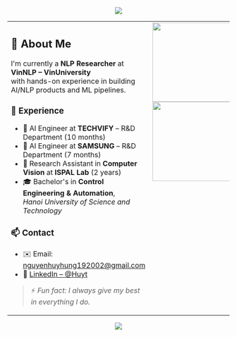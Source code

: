 <!-- Gradient Banner -->
<p align="center">
  <img src="https://capsule-render.vercel.app/api?type=waving&color=0f0c29,302b63,24243e&height=200&section=header&text=Hung%20(Hiirooo)%20👋&fontSize=40&fontColor=ffffff&fontAlign=50&fontAlignY=40" />
</p>

<table>
  <tr>
    <!-- Left: Bio -->
    <td width="60%" valign="top">

## 🚀 About Me

I'm currently a **NLP Researcher** at **VinNLP – VinUniversity**  
with hands-on experience in building AI/NLP products and ML pipelines.

### 💼 Experience
- 🧠 AI Engineer at **TECHVIFY** – R&D Department (10 months)  
- 📱 AI Engineer at **SAMSUNG** – R&D Department (7 months)  
- 🧪 Research Assistant in **Computer Vision** at **ISPAL Lab** (2 years)  
- 🎓 Bachelor's in **Control Engineering & Automation**,  
  *Hanoi University of Science and Technology*

### 📫 Contact
- ✉️ Email: nguyenhuyhung192002@gmail.com  
- 💼 [LinkedIn – @Huyt](https://www.linkedin.com/in/h%C3%B9ng-nguy%E1%BB%85n-huy-8888521b9/)

> ⚡ *Fun fact: I always give my best in everything I do.*

</td>

<!-- Right: GitHub Stats -->
<td width="40%" align="center" valign="top">

<div align="center">
  <img height="180em" src="https://github-readme-stats.vercel.app/api?username=whistle-hikhi&show_icons=true&theme=tokyonight&hide_border=true" />
  <br/>
  <img height="180em" src="https://github-readme-stats.vercel.app/api/top-langs/?username=whistle-hikhi&layout=compact&theme=tokyonight&hide_border=true" />
</div>

</td>
  </tr>
</table>

<!-- Gradient Footer -->
<p align="center">
  <img src="https://capsule-render.vercel.app/api?type=waving&color=0f0c29,302b63,24243e&height=120&section=footer" />
</p>
